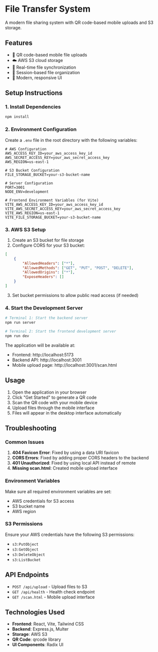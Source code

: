 # File Transfer System

A modern file sharing system with QR code-based mobile uploads and S3 storage.

## Features

- 📱 QR code-based mobile file uploads
- ☁️ AWS S3 cloud storage
- 🔄 Real-time file synchronization
- 📁 Session-based file organization
- 🎨 Modern, responsive UI

## Setup Instructions

### 1. Install Dependencies

```bash
npm install
```

### 2. Environment Configuration

Create a `.env` file in the root directory with the following variables:

```env
# AWS Configuration
AWS_ACCESS_KEY_ID=your_aws_access_key_id
AWS_SECRET_ACCESS_KEY=your_aws_secret_access_key
AWS_REGION=us-east-1

# S3 Bucket Configuration
FILE_STORAGE_BUCKET=your-s3-bucket-name

# Server Configuration
PORT=3001
NODE_ENV=development

# Frontend Environment Variables (for Vite)
VITE_AWS_ACCESS_KEY_ID=your_aws_access_key_id
VITE_AWS_SECRET_ACCESS_KEY=your_aws_secret_access_key
VITE_AWS_REGION=us-east-1
VITE_FILE_STORAGE_BUCKET=your-s3-bucket-name
```

### 3. AWS S3 Setup

1. Create an S3 bucket for file storage
2. Configure CORS for your S3 bucket:

```json
[
    {
        "AllowedHeaders": ["*"],
        "AllowedMethods": ["GET", "PUT", "POST", "DELETE"],
        "AllowedOrigins": ["*"],
        "ExposeHeaders": []
    }
]
```

3. Set bucket permissions to allow public read access (if needed)

### 4. Start the Development Server

```bash
# Terminal 1: Start the backend server
npm run server

# Terminal 2: Start the frontend development server
npm run dev
```

The application will be available at:
- Frontend: http://localhost:5173
- Backend API: http://localhost:3001
- Mobile upload page: http://localhost:3001/scan.html

## Usage

1. Open the application in your browser
2. Click "Get Started" to generate a QR code
3. Scan the QR code with your mobile device
4. Upload files through the mobile interface
5. Files will appear in the desktop interface automatically

## Troubleshooting

### Common Issues

1. **404 Favicon Error**: Fixed by using a data URI favicon
2. **CORS Errors**: Fixed by adding proper CORS headers to the backend
3. **401 Unauthorized**: Fixed by using local API instead of remote
4. **Missing scan.html**: Created mobile upload interface

### Environment Variables

Make sure all required environment variables are set:
- AWS credentials for S3 access
- S3 bucket name
- AWS region

### S3 Permissions

Ensure your AWS credentials have the following S3 permissions:
- `s3:PutObject`
- `s3:GetObject`
- `s3:DeleteObject`
- `s3:ListBucket`

## API Endpoints

- `POST /api/upload` - Upload files to S3
- `GET /api/health` - Health check endpoint
- `GET /scan.html` - Mobile upload interface

## Technologies Used

- **Frontend**: React, Vite, Tailwind CSS
- **Backend**: Express.js, Multer
- **Storage**: AWS S3
- **QR Code**: qrcode library
- **UI Components**: Radix UI
